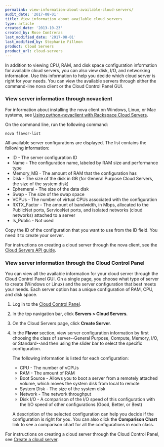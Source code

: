 ```yaml
---
permalink: view-information-about-available-cloud-servers/
audit_date: '2017-08-01'
title: View information about available cloud servers
type: article
created_date: '2013-10-23'
created_by: Rose Contreras
last_modified_date: '2017-08-01'
last_modified_by: Stephanie Fillmon
product: Cloud Servers
product_url: cloud-servers
---
```


In addition to viewing CPU, RAM, and disk space configuration information for available cloud servers, you can also view disk, I/O, and networking information. Use this information to help you decide which cloud server is right for your needs. You can view the available servers through either the command-line nova client or the Cloud Control Panel GUI.

### View server information through novaclient

For information about installing the nova client on Windows, Linux, or
Mac systems, see [Using python-novaclient with Rackspace Cloud Servers](/how-to/using-python-novaclient-with-the-rackspace-cloud).

On the command line, run the following command:

    nova flavor-list

All available server configurations are displayed. The list contains the following information:

- ID - The server configuration ID
- Name - The configuration name, labeled by RAM size and performance type
- Memory_MB - The amount of RAM that the configuration has
- Disk - The size of the disk in GB (for General Purpose Cloud Servers, the size of the system disk)
- Ephemeral - The size of the data disk
- Swap - The size of the swap space
- VCPUs - The number of virtual CPUs associated with the configuration
- RXTX_Factor - The amount of bandwidth, in Mbps, allocated to the PublicNet ports, ServiceNet ports, and isolated networks (cloud networks) attached to a server
- Is_Public - Not used

Copy the ID of the configuration that you want to use from the ID field. You need it to create your server.

For instructions on creating a cloud server through the nova client, see the [Cloud Servers API guide](https://developer.rackspace.com/docs/cloud-servers/v2/developer-guide/).

### View server information through the Cloud Control Panel

You can view all the available information for your cloud server through the Cloud Control Panel GUI. On a single page, you choose what type of server to create (Windows or Linux) and the server configuration that best meets your needs. Each server option has a unique configuration of RAM, CPU, and disk space.

1. Log in to the [Cloud Control Panel](https://mycloud.rackspace.com/).
2. In the top navigation bar, click **Servers > Cloud Servers**.
3. On the Cloud Servers page, click **Create Server**.
4. In the **Flavor** section, view server configuration information by first choosing the class of server--General Purpose, Compute, Memory, I/O, or Standard--and then using the slider bar to select the specific configuration.

   The following information is listed for each configuration:

      - CPU - The number of vCPUs
      - RAM - The amount of RAM
      - Boot Source - Allows you to boot a server from a remotely attached volume, which moves the system disk from local to remote
      - System Disk - The size of the system disk
      - Network - The network throughput
      - Disk I/O - A comparison of the I/O speed of this configuration with the I/O speed of other configurations (Good, Better, or Best)

   A description of the selected configuration can help you decide if the configuration is right for you. You can also click the **Comparison Chart** link to see a comparison chart for all the configurations in each class.

For instructions on creating a cloud server through the Cloud Control Panel, see [Create a cloud server](/how-to/create-a-cloud-server).
